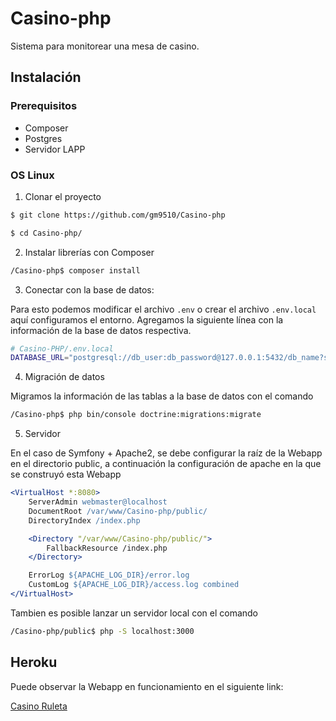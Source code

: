 # Casino-php

Sistema para monitorear una mesa de casino.

## Instalación 

### Prerequisitos

* Composer
* Postgres
* Servidor LAPP

### OS Linux

1. Clonar el proyecto
```bash
$ git clone https://github.com/gm9510/Casino-php

$ cd Casino-php/
```


2. Instalar librerías con Composer
```bash
/Casino-php$ composer install
```

3. Conectar con la base de datos:

Para esto podemos modificar el archivo `.env` o crear el archivo `.env.local` aquí configuramos el entorno. Agregamos la siguiente línea con la información de la base de datos respectiva.

```bash
# Casino-PHP/.env.local
DATABASE_URL="postgresql://db_user:db_password@127.0.0.1:5432/db_name?serverVersion=13&charset=utf8"
```

4. Migración de datos

Migramos la información de las tablas a la base de datos con el comando

```bash
/Casino-php$ php bin/console doctrine:migrations:migrate
```

5. Servidor 

En el caso de Symfony + Apache2, se debe configurar la raíz de la Webapp en el directorio public, a continuación la configuración de apache en la que se construyó esta Webapp

```apache
<VirtualHost *:8080>
	ServerAdmin webmaster@localhost
	DocumentRoot /var/www/Casino-php/public/
	DirectoryIndex /index.php

	<Directory "/var/www/Casino-php/public/">
		FallbackResource /index.php
	</Directory>

	ErrorLog ${APACHE_LOG_DIR}/error.log
	CustomLog ${APACHE_LOG_DIR}/access.log combined
</VirtualHost>

```

Tambien es posible lanzar un servidor local con el comando

```bash
/Casino-php/public$ php -S localhost:3000
```

## Heroku

Puede observar la Webapp en funcionamiento en el siguiente link:

[Casino Ruleta](https://cryptic-escarpment-99484.herokuapp.com/index.php)

